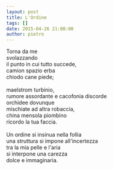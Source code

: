 ```yaml
---
layout: post
title: L'Ordine
tags: []
date: 2015-04-26 21:08:00
author: pietro
---
```

Torna da me<br/>svolazzando<br/>il punto in cui tutto succede,<br/>camion spazio erba<br/>chiodo cane piede;<br/><br/>maelstrom turbinio,<br/>rumore assordante e cacofonia discorde<br/>orchidee dovunque<br/>mischiate ad altra robaccia,<br/>china mensola piombino<br/>ricordo la tua faccia.<br/><br/>Un ordine si insinua nella follia<br/>una struttura si impone all'incertezza<br/>tra la mia pelle e l'aria<br/>si interpone una carezza<br/>dolce e immaginaria.<br/><br/>
